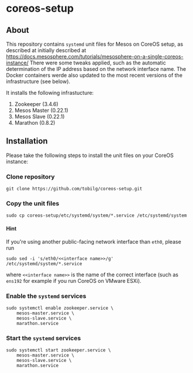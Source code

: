 # coreos-setup

## About

This repository contains `systemd` unit files for Mesos on CoreOS setup, as described at initially described at https://docs.mesosphere.com/tutorials/mesosphere-on-a-single-coreos-instance/
There were some tweaks applied, such as the automatic determination of the IP address based on the network interface name. The Docker containers werde also updated to the most recent versions of the infrastructure (see below).

It installs the following infrastucture:

1. Zookeeper (3.4.6)
2. Mesos Master (0.22.1)
3. Mesos Slave (0.22.1)
4. Marathon (0.8.2)

## Installation

Please take the following steps to install the unit files on your CoreOS instance:

### Clone repository

    git clone https://github.com/tobilg/coreos-setup.git

### Copy the unit files

    sudo cp coreos-setup/etc/systemd/system/*.service /etc/systemd/system

#### Hint

If you're using another public-facing network interface than `eth0`, please run

    sudo sed -i 's/eth0/<<interface name>>/g' /etc/systemd/system/*.service 
	
where `<<interface name>>` is the name of the correct interface (such as `ens192` for example if you run CoreOS on VMware ESXi).	

### Enable the `systemd` services

    sudo systemctl enable zookeeper.service \
        mesos-master.service \
        mesos-slave.service \
        marathon.service
		
### Start the `systemd` services

    sudo systemctl start zookeeper.service \
        mesos-master.service \
        mesos-slave.service \
        marathon.service